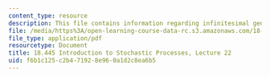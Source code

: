 ```yaml
---
content_type: resource
description: This file contains information regarding infinitesimal generator.
file: /media/https%3A/open-learning-course-data-rc.s3.amazonaws.com/18-445-introduction-to-stochastic-processes-spring-2015/f6b1c125c2b471928e960a1d2c8ea6b5_MIT18_445S15_lecture22.pdf
file_type: application/pdf
resourcetype: Document
title: 18.445 Introduction to Stochastic Processes, Lecture 22
uid: f6b1c125-c2b4-7192-8e96-0a1d2c8ea6b5
---
```

